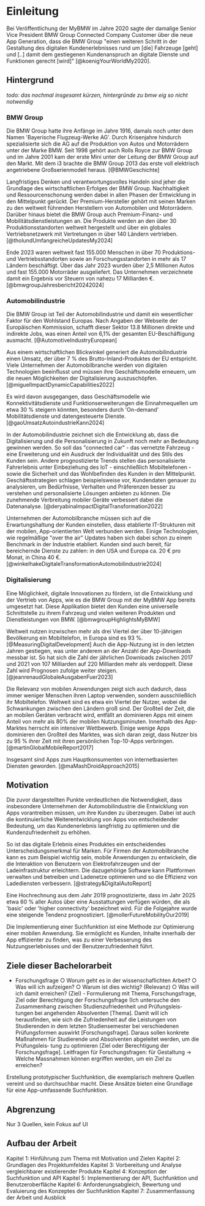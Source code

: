 # Einleitung

<!-- Vielleicht Zitat auch einfach vor Hintergrund noch einfach so hinschreiben. -->

Bei Veröffentlichung der MyBMW im Jahre 2020 sagte der damalige Senior Vice President BMW Group Connected Company Customer über die neue App Generation, dass die BMW Group "einen weiteren Schritt in der Gestaltung des digitalen Kundenerlebnisses rund um [die] Fahrzeuge [geht] und [..] damit dem gestiegenen Kundenanspruch an digitale Dienste und Funktionen gerecht [wird]" [@koenigYourWorldMy2020].

## Hintergrund

*todo: das nochmal insgesamt kürzen, hintergründe zu bmw eig so nicht notwendig*

### BMW Group 

Die BMW Group hatte ihre Anfänge im Jahre 1916, damals noch unter dem Namen 'Bayerische Flugzeug-Werke AG'. Durch Krisenjahre hindurch spezialisierte sich die AG auf die Produktion von Autos und Motorrädern unter der Marke BMW. Seit 1998 gehört auch Rolls Royce zur BMW Group und im Jahre 2001 kam der erste Mini unter der Leitung der BMW Group auf den Markt. Mit dem i3 brachte die BMW Group 2013 das erste voll elektrisch angetriebene Großserienmodell heraus. [@BMWGeschichte]

Langfristiges Denken und verantwortungsvolles Handeln sind jeher die Grundlage des wirtschaftlichen Erfolges der BMW Group. Nachhaltigkeit und Ressourcenschonung werden dabei in allen Phasen der Entwicklung in den Mittelpunkt gerückt. Der Premium-Hersteller gehört mit seinen Marken zu den weltweit führenden Herstellern von Automobilen und Motorrädern. Darüber hinaus bietet die BMW Group auch Premium-Finanz- und Mobilitätsdienstleistungen an. Die Produkte werden an den über 30 Produktionsstandorten weltweit hergestellt und über ein globales Vertriebsnetzwerk mit Vertretungen in über 140 Ländern vertrieben. [@tholundUmfangreicheUpdatesMy2024] <!--Hier nochmal wegen Impressum schauen, bzw passt Zitat?-->

Ende 2023 waren weltweit fast 155.000 Menschen in über 70 Produktions- und Vertriebsstandorten sowie an Forschungsstandorten in mehr als 17 Ländern beschäftigt. Über das Jahr 2023 wurden über 2,5 Millionen Autos und fast 155.000 Motorräder ausgeliefert. Das Unternehmen verzeichnete damit ein Ergebnis vor Steuern von nahezu 17 Milliarden €. [@bmwgroupJahresbericht20242024]

 <!-- - BMW 
        - Quelle: [koenigYourWorldMy2020]
        - Zitat von Peter Henrich, damaliger Senior Vice President BMW Group Connected Company Customer: „Mit der neuen App-Generation gehen wir einen weiteren Schritt in der Gestaltung des digitalen Kundenerlebnisses rund um unsere Fahrzeuge und werden damit dem gestiegenen Kundenanspruch an digitale Dienste und Funktionen gerecht. Mit der My BMW App und der MINI App integrieren wir unsere Fahrzeuge nahtlos in den digitalen Lifestyle unserer Kunden. Die Apps bieten viele nützliche Inhalte sowohl für den täglichen Gebrauch des Fahrzeugs als auch in der persönlichen Interaktion mit uns als Marke, die wir kontinuierlich weiter ausbauen.“''' 
        - Quelle: [@BMWGeschichte]
            - Anfänge im Jahr 1916, damals noch Bayerische Flugzeug-Werke AG
            - seitdem durch verschiedene Krisen Autos und Motorräder
            - 1998: Verantwortung und Rechte an Rolls Royce
            - 2001: erster Mini unter Leitung von BMW
            - mit i3 2013 erstes vollelektrisch angetriebenes Großserienmodell der BMW Group
        - Quelle: [@bmwgroupJahresbericht20242024]
            - 154.950 Mitarbeiter Ende 2024
            - 2.554.183 Auslieferungen im Segment Automobile
            - 209.066 Auslieferungen im Segment Motorräder
            - Vertriebsstandort und Standorte Finanzdienstleister: 41 weltweit
            - 32 Produktionsstandorte
            - 17 Länder mit Forschungs- und Entwicklungssstandorten
            - Ergebnis vor Steuern: 17,096 Mrd €
        - Quelle: [@tholundUmfangreicheUpdatesMy2024] (unten im Impressum?)
            - Die BMW Group ist mit ihren Marken BMW, MINI, Rolls-Royce und BMW Motorrad der weltweit führende Premium-Hersteller von Automobilen und Motorrädern und Anbieter von Premium-Finanz- und Mobilitätsdienstleistungen. Das BMW Group Produktionsnetzwerk umfasst über 30 Produktionsstandorte weltweit; das Unternehmen verfügt über ein globales Vertriebsnetzwerk mit Vertretungen in über 140 Ländern.
            - Im Jahr 2023 erzielte die BMW Group einen weltweiten Absatz von über 2,55 Mio. Automobilen und über 209.000 Motorrädern. Das Ergebnis vor Steuern im Geschäftsjahr 2023 belief sich auf 17,1 Mrd. €, der Umsatz auf 155,5 Mrd. €. Zum 31. Dezember 2023 beschäftigte das Unternehmen weltweit 154.950 Mitarbeiterinnen und Mitarbeiter.
            - Seit jeher sind langfristiges Denken und verantwortungsvolles Handeln die Grundlage des wirtschaftlichen Erfolges der BMW Group. Das Unternehmen hat frühzeitig die Weichen für die Zukunft gestellt und rückt Nachhaltigkeit und Ressourcenschonung konsequent ins Zentrum seiner Ausrichtung, von der Lieferkette über die Produktion bis zum Ende der Nutzungsphase aller Produkte. -->

### Automobilindustrie

Die BMW Group ist Teil der Automobilindustrie und damit ein wesentlicher Faktor für den Wohlstand Europas. Nach Angaben der Webseite der Europäischen Kommission, schafft dieser Sektor 13.8 Millionen direkte und indirekte Jobs, was einen Anteil von 6,1% der gesamten EU-Beschäftigung ausmacht. [@AutomotiveIndustryEuropean]

Aus einem wirtschaftlichen Blickwinkel generiert die Automobilindustrie einen Umsatz, der über 7 % des Brutto-Inland-Produktes der EU entspricht. Viele Unternehmen der Automobilbranche werden von digitalen Technologien beeinflusst und müssen ihre Geschäftsmodelle erneuern, um die neuen Möglichkeiten der Digitalisierung auszuschöpfen. [@miguelImpactDynamicCapabilities2022]

Es wird davon ausgegangen, dass Geschäftsmodelle wie Konnektivitätsdienste und Funktionserweiterungen die Einnahmequellen um etwa 30 % steigern könnten, besonders durch 'On-demand' Mobilitätsdienste und datengesteuerte Dienste. [@gaoUmsatzAutoindustrieKann2024]

In der Automobilindustrie zeichnet sich die Entwicklung ab, dass die Digitalisierung und die Personalisierung in Zukunft noch mehr an Bedeutung gewinnen werden. So soll das "connected car" - das vernetzte Fahrzeug - eine Erweiterung und ein Ausdruck der Individualität und des Stils des Kunden sein. Andere prognostizierte Trends stellen das personalisierte Fahrerlebnis unter Einbeziehung des IoT - einschließlich Mobiltelefonen - sowie die Sicherheit und das Wohlbefinden des Kunden in den Mittelpunkt. Geschäftsstrategien schlagen beispielsweise vor, Kundendaten genauer zu analysieren, um Bedürfnisse, Verhalten und Präferenzen besser zu verstehen und personalisierte Lösungen anbieten zu können. Die zunehmende Verbreitung mobiler Geräte verbessert dabei die Datenanalyse. [@deryabinaImpactDigitalTransformation2022]

Unternehmen der Automobilbranche müssen sich auf die Erwartungshaltung der Kunden einstellen, dass etablierte IT-Strukturen mit der mobilen, App-orientierten Welt verbunden werden. Einige Technologien, wie regelmäßige "over the air" Updates haben sich dabei schon zu einem Benchmark in der Industrie etabliert. Kunden sind auch bereit, für bereichernde Dienste zu zahlen: in den USA und Europa ca. 20 € pro Monat, in China 40 €. [@winkelhakeDigitaleTransformationAutomobilindustrie2024]


<!-- - Automobilindustrie
    <!-- - Quelle: [@AutomotiveIndustryEuropean]
        - Automobilindustrie für Europas Wohlstand wichtig
        - Automobilsektor schafft 13.8 Millionen direkte und indirekte Jobs, was 6.1% der gesamten EU-Beschäftigung ausmacht
        - 2.6 Millionen Personen arbeiten in der direkten Herstellung von Kraftfahrzeugen, das macht 8.5% der EU-Beschäftigung der Herrstellung aus
    - Quelle: [@miguelImpactDynamicCapabilities2022]
        - Von den 13.8 Millionen Leuten, die in dem EU Automobilsektor arbeiten: Manufacturing 3.5 Millionen, sales and maintenance 4.5 Millionen, Transport 5.1 Millionen
        - Aus wirtschaftlicher Sicht macht der von der Automobilindustrie erwirtschaftete Umsatz über 7 % des BIP der EU aus. 
        - Automobilbranche wird durch digitale Technologien beeinflusst, also müssen Unternehmen Geschäftsmodelle durch Entwicklung ihrer dynamischen Fähigkeiten erneuern 
        - Digitalisierung schafft Möglichkeit für Unternehmen mit Kunden zu interagieren, was neue Geschäftsmodelle schaffen kann und neue Wege wie Unternehmen mit Kunden/Verbrauchern in Kontakt bleien und so Werte für sie schaffen kann
        - Erfolg von Unternehmen u. a. vorallem davon ab, die Wettbewerbsfähigkeit auf dem Markt zu steigern, um Kundenzufriedenheit zui erreichen
        - Die Automobilindustrie wird größtenteils durch digitale Innovationen angetrieben (Soziale Netzwerke, Autonomes Autos, Connectivity, Big Data). Dadurch müssen Business Models mit der Technologie, Advances und deren Effekten mithalten. Z.B. Car sharing Plattformen oder Telematic services
        - Quelle: [@deryabinaImpactDigitalTransformation2022]:
            - "Connected cars", also vernetzte Fahrzeuge werden eine Erweiterung und Ausdruck von der Persönlichkeit und dem Stil von Kunden sein
            - Teil der Digitaliserung / Emerging Trends im Feld von Personalisierung von Diensten und individuelle Lösung für Kunden: Personalisierte Fahrerfahrung, Car Sharing, Integration mit IoT (darunter Integration von den Mobil Telefonen der Beifahrer und Verbindung zu Smart Homes), mehr Apps für Autos selber, mehr Funktionen für Sicherheit und Wohlbefinden (physische Auffassung erfassen um dann Fatigue)
            - Fokus auf Kunden und Kundenerlebnis
            - Eine Buisness Strategie: Kundeneinblicke analysieren Kunden -> Kundenanforderungen, -verhalten und -präferenzen verstehen ist wichtig um personalisierte Lösungen anbieten zu können
            - Die zunehmende Verbreitung mobiler Geräte und  verbesserte Datenanalyse haben die richtigen Synergien für die Kunden geschaffen, indem sie stärkere Partnerschaften mit der Automobilindustrie eingegangen sind, um die Wahlmöglichkeiten und Kaufbedürfnisse der Kunden zu berücksichtigen und den allgemeinen Kundenservice und die Kundenbindung zu verbessern  -->

### Digitalisierung <!-- Digitale Produktge -->

Eine Möglichkeit, digitale Innovationen zu fördern, ist die Entwicklung und der Vertrieb von Apps, wie es die BMW Group mit der MyBMW App bereits umgesetzt hat. Diese Applikation bietet den Kunden eine universelle Schnittstelle zu ihrem Fahrzeug und vielen weiteren Produkten und Dienstleistungen von BMW. [@bmwgroupHighlightsMyBMW]

Weltweit nutzen inzwischen mehr als drei Viertel der über 10-jährigen Bevölkerung ein Mobiltelefon, in Europa sind es 93 %. [@MeasuringDigitalDevelopment]
Auch die App-Nutzung ist in den letzten Jahren gestiegen, was unter anderem an der Anzahl der App-Downloads messbar ist. So hat sich die Zahl der jährlichen Downloads zwischen 2017 und 2021 von 107 Milliarden auf 220 Milliarden mehr als verdoppelt. Diese Zahl wird Prognosen zufolge weiter steigen. [@jeanrenaudGlobaleAusgabenFuer2023]

Die Relevanz von mobilen Anwendungen zeigt sich auch dadurch, dass immer weniger Menschen ihren Laptop verwenden, sondern ausschließlich ihr Mobiltelefon. Weltweit sind es etwa ein Viertel der Nutzer, wobei die Schwankungen zwischen den Ländern groß sind. Der Großteil der Zeit, die an mobilen Geräten verbracht wird, entfällt an dominieren Apps mit einem Anteil von mehr als 80% der mobilen Nutzungsminuten. Innerhalb des App-Marktes herrscht ein intensiver Wettbewerb. Einige wenige Apps dominieren den Großteil des Marktes, was sich daran zeigt, dass Nutzer bis zu 95 % ihrer Zeit mit ihren persönlichen Top-10-Apps verbringen. <!-- Dazu gibt es Grafik --> [@martinGlobalMobileReport2017] 

Insgesamt sind Apps zum Hauptkonsumenten von internetbasierten Diensten geworden. [@maMashDroidApproach2015] 

<!-- - Apps
    - Quelle [@nunkesserAppEntwicklungFuerMobile2023]
        - Nach Einführung des iPhones 2007: nach nur einem Jahr wurden eine Milliarde Apps nach Start des iOS App Stores 2008 heruntergeladen -->

<!-- - digitale produkte -->
<!-- Entwicklung Smartphonenutzung
- Quelle [@MeasuringDigitalDevelopment]
    - mehr als dreiviertel der Weltpopulation besitzt ein Mobiles Telefon (mobile phone)
    - genauer: weltweit haben über 78 % der 10 und älteren Pupulation ein mobile phone
    - 93% der individuals haben in Europe ein mobile phone
- Quelle [@martinMobilesHierarchiyNeeds2017]
    - Mobile ist zu einem Grundbedürfnis geworden Eine aktuelle Umfrage der Boston Consulting Group zeigt, dass die Verbraucher immer weniger bereit sind, auf ihre mobilen Geräte zu verzichten, selbst wenn dies auf Kosten einiger traditioneller Bedürfnisse geht. In Grafik Beispiele (Mehr als 3/10 würde dafür darauf verzichten, ihre Freunde persönlich zu sehen; 45 % sagen sie würden einen Urlaub dafür aufschieben) -->
<!-- Entwicklung Appnutzung
- Quelle [@jeanrenaudGlobaleAusgabenFuer2023]
    - Geld
        - 2019: über 112 Mrd $ für kostenpflichtige Apps und In-App-Käufe
        - nach weiterem Wachstum: 2022 236 Mrd. $
        - dabei immer der Großteil für In-App-Käufe (z.b. 2022 204.9 mrd inapp und 5.25 bezahlte apps) -> Anteil der bezahlten Apps rückläufig und bewegt sich nach Prognosen immer mehr auf 2% zu
    - App-Downloads
        - Anzahl der Downloads ist in den vergangenen Jahren gestiegen und ist auch prognostiziert, dass es weiter steigt
        - 2022 z.b. 235 Mrd.
        - In Spanne 2017-2021 hat sich Anzahl von 107.1 Mrd auf 220.2 Mrd mehr als verdoppelt
- Quelle [@martinMobilesHierarchiyNeeds2017]
    - Immer mehr Vertrauen in Mobile Apps: Das Bankpublikum vertraut dem Mobiltelefon und verlässt den Desktop Trotz historischer Bedenken der Verbraucher in Bezug auf die Sicherheit des Mobiltelefons übertrifft das Bankpublikum nun weitgehend den Desktop. Mehr als 50 % dieser Nutzer haben den Desktop für ihre Bankgeschäfte komplett aufgegeben.
    - Zusammensetzung der Nutzer: Die Publikumslandschaft ist von Region zu Region sehr unterschiedlich, wobei einige Märkte wie Indonesien die Desktop-Phase fast übersprungen haben, während andere Märkte eine riesige, ausschließlich mobile Bevölkerung aufweisen. Gute Grafik: 
    ![Source: Source: comScore MMX Multi-Platform, January 2017 (falls ich des brauche) \label{martinMobilesHierarchiyNeeds2017_composition}](source/figures/martinMobilesHierarchiyNeeds2017_composition.png){ width=100% }
- Quelle [@martinGlobalMobileReport2017]
    - Jeder Hinweis auf „mobil“ bedeutet die Kombination aus Smartphone und Tablet. Wenn sich die Daten speziell auf Smartphones oder Tablets beziehen, werden sie entsprechend gekennzeichnet.
    - Apps dominieren den Anteil der mobilen Zeit in allen Märkten Mehr als 80 % der mobilen Minuten in allen Märkten werden mit Apps verbracht (Grafik dazu: Spitzenreiter Argentinien mit 94%, Deutschland bei 89%, USA 87%, UK 80%)
    - Mehr als 1⁄4 der weltweit gemessenen Nutzer nutzen nur noch das Mobiltelefon. In allen außer 3 Märkten sind 70 % und mehr der Nutzer im Laufe des Monats mobil aktiv. In Indien nutzen 70 % NUR das Handy (Grafik dazu: Wenigste Only Only Deutschland mit 40 %, Frankreich meiste Desktop Only ca. 70% davon, sonst Mobile Only: China 22%, Indien 70%)
    - Mehr als 1⁄4 der Mobilfunkminuten für soziale Funktionen Soziale Netzwerke und Instant-Messenger gehören durchweg zu den beliebtesten mobilen Verhaltensweisen (Grafik dazu)
    - Der Gesamtanteil der Mobilfunkminuten wird von stark mobilitätsorientierten Kategorien bestimmt Dienste (einschließlich Instant Messaging), Unterhaltung und soziale Netzwerke treiben den Gesamtanteil an den Mobilfunkminuten in die Höhe (Grafik dazu mit UK als Beispiel)
    - Mehr als die Hälfte der Zeit, die im Einzelhandel (retail) verbracht wird, wurde in den meisten Märkten auf mobile Geräte verlagert, aber werden diese auch genutzt? (Grafik dazu, Mobile Minutes vs. Desktop: China 91%, Indien 87%, Indonesien 91%, USA 58%, UK 50%, Germany 36% & Schlusslicht)
    - Die Top-30-Apps generieren in allen Märkten über 40 % aller Mobilfunkminuten, in Indonesien und Mexiko sogar rund 60 %. (Grafik nach Ländern)
    - Einzelne Nutzer verbringen über 95 % ihrer Zeit in ihren Top-10-Apps Fast die Hälfte der gesamten mobilen Zeit wird in der meistgenutzten App verbracht, und fast die gesamte Zeit in den Top-10-Apps (Grafik dazu)
    - Die größte Anzahl von Apps sind Spiele...  In fast jedem Markt ist die Kategorie mit der größten Anzahl von Apps die der Spiele (Grafik dazu) aber die App-Minuten werden von sozialen Netzwerken und IM dominiert. Trotz einer geringeren Anzahl von Apps teilen sich diese beiden Kategorien eine unverhältnismäßig große Anzahl von Minuten (Grafik dazu)
    - Mehr als die Hälfte der Nutzer lädt keine neuen Apps herunter Nur eine Minderheit der Smartphone-Besitzer lädt mehr als eine App herunter, was die Akzeptanz neuer Apps erschwert (Grafik dazu)
    - Nur jüngere Nutzer haben eine positive Bilanz beim Herunterladen von Apps Über 35-Jährige laden eher weniger Apps herunter als vor einem Jahr und löschen sie eher schneller
- Quelle [@maMashDroidApproach2015]:
    - Mobile Apps sind zum Haupt-Konsumenten von Internet-based Seriveces geworden -->
<!-- Entwicklung Automobilmarkt
- Quelle [@gaoUmsatzAutoindustrieKann2024]
    - Angetrieben von gemeinsamer Mobilität (shared mobility), Konnektivitätsdiensten und Funktionserweiterungen könnten neue Geschäftsmodelle die Einnahmequellen im Automobilsektor um etwa 30 Prozent erweitern, was einem Betrag von 1,5 Billionen Dollar entspricht.
    - Die Einnahmen aus dem Automobilsektor werden erheblich steigen und sich auf Mobilitätsdienste auf Abruf und datengesteuerte Dienste verlagern. -->
<!-- Entwicklungen der Automobilindustrie
- Quelle [@winkelhakeDigitaleTransformationAutomobilindustrie2024]
    - "always on" als neuer Standart bei der Smartphone Nutzung
    - Unternehmen müssen der Erwartungshaltung (dass "gewachsene etablierte IT-Strukturen mit bewährten Anwendungen und enormen Datenbeständen mit der mobilen app-orientierten Welt zusammen zu bringen") = Systems of Record & System of Oepration (bewährte IT-Welt) muss mit mobiler, app-orientierter Welt verbunden werden
    - regelmäßige kostenfreie Updates der Fahrzeugsoftware "over the air" sind länger schon ein Benchmark
    - Bereitschaft für Service zu zahlen, der persönlichen Erwartungen enspricht: China 40€ pro Monat und Person, USA und Europa ca. 20 € -->
<!-- kurz My BMW App 
    - Quelle [@bmwgroupHighlightsMyBMW]
        - universelle Schnittstelle zum Fahrzeug und allen weiteren Produkten und Services von BMW -->

## Motivation

Die zuvor dargestellten Punkte verdeutlichen die Notwendigkeit, dass insbesondere Unternehmen der Automobilindustrie die Entwicklung von Apps vorantreiben müssen, um ihre Kunden zu überzeugen. Dabei ist auch die kontinuierliche Weiterentwicklung von Apps von entscheidender Bedeutung, um das Kundenerlebnis langfristig zu optimieren und die Kundenzufriedenheit zu erhöhen.

So ist das digitale Erlebnis eines Produktes ein entscheidendes Unterscheidungsmerkmal für Marken. Für Firmen der Automobilbranche kann es zum Beispiel wichtig sein, mobile Anwendungen zu entwickeln, die die Interaktion von Benutzern von Elektrofahrzeugen und der Ladeinfrastruktur erleichtern. Die dazugehörige Software kann Plattformen verwalten und betreiben und Ladenetze optimieren und so die Effizienz von Ladediensten verbessern. [@strategy&DigitalAutoReport]

Eine Hochrechnung aus dem Jahr 2019 prognostizierte, dass im Jahr 2025 etwa 60 % aller Autos über eine Ausstattungen verfügen würden, die als 'basic' oder 'higher connectivity'  <!--toask: welche Begriffe hier dann?--> bezeichnet wird. Für die Folgejahre wurde eine steigende Tendenz prognostiziert. [@mollerFutureMobilityOur2019]

Die Implementierung einer Suchfunktion ist eine Methode zur Optimierung einer mobilen Anwendung. Sie ermöglicht es Kunden, Inhalte innerhalb der App effizienter zu finden, was zu einer Verbesserung des Nutzungserlebnisses und der Benutzerzufriedenheit führt.

<!-- - Kundenerlebnis
- Kundenzufriedenheit
- Suchfunktion
- Schneller Zugriff auf Daten -->

<!-- - Quelle [@strategy&DigitalAutoReport]:
    - Digitale Experience ist jetzt ein wichtiger Brand-Differentiator
    - Software-Plattformen und mobile Anwendungen, die die Interaktion zwischen den Besitzern von Elektrofahrzeugen und der Ladeinfrastruktur erleichtern
    - Softwareplattformen für die Verwaltung, den Betrieb und die Optimierung von Ladenetzen sowie zur Verbesserung der Effizienz von Ladediensten
- Quelle [@mollerFutureMobilityOur2019]:
    - 2019 wurder vorhergesagt, dass heute ca. 60% aller Autos mit Basis oder höheren Connectivity Ausstattungen sind -->

<!-- - Durch Suchfunktion schnellerer Zugriff auf Daten möglich, was dem Nutzer ein besseres Erlebnis gibt und die Kundenzufriedenheit steigern lässt. -->

## Ziele dieser Bachelorarbeit

- Forschungsfrage
    ○ Worum geht es in der wissenschaflichten Arbeit?
    ○ Was will ich aufzeigen?
    ○ Warum ist dies wichtig? (Relevanz)
    ○ Was will ich damit erreichen? (Ziel)
        - Formulierung mit Thema, Forschungsfrage, Ziel oder Berechtigung der Forschungsfrage (Ich untersuche den Zusammenhang zwischen Studienzufriedenheit und Prüfungsleis‐ tungen bei angehenden Absolventen [Thema]. Damit will ich herausfinden, wie sich die Zufriedenheit auf die Leistungen von Studierenden in dem letzten Studiensemester bei verschiedenen Prüfungsformen auswirkt [Forschungsfrage]. Daraus sollen konkrete Maßnahmen für Studierende und Absolventen abgeleitet werden, um die Prüfungsleis‐ tung zu optimieren [Ziel oder Berechtigung der Forschungsfrage]. 
    Leitfragen für Forschungsfragen: für Gestaltung -> Welche Massnahmen können ergriffen werden, um ein Ziel zu erreichen?

<!-- erst am Ende machen! -->

<!-- - Erstellung Suchfunktion
- Kundenzufriedenheit 

Erstellung von Suchfunktion die prototypsich zwei Quellen der App vereint und damit Grundlage für eine App-umfassende Suchfunktion bildet. -->

Erstellung prototypischer Suchfunktion, die exemplarisch mehrere Quellen vereint und so durchsuchbar macht. Diese Ansätze bieten eine Grundlage für eine App-umfassende Suchfunktion.

## Abgrenzung
<!-- erst am Ende machen! -->

<!-- - Prototypisch ?

- Erst mal nur zwei Quellen. UI prototysich -->

Nur 3 Quellen, kein Fokus auf UI

## Aufbau der Arbeit
<!-- erst am Ende machen! -->

<!-- Vorgehen (?)
- Quelle [@nunkesserAppEntwicklungFuerMobile2023]
        - Nach Einführung des iPhones 2007: nach nur einem Jahr wurden eine Milliarde Apps nach Start des iOS App Stores 2008 heruntergeladen
        - Vorgehensweise: Ideenfindung über Design Thinking, Ausarbeitung und Umsetzung über Agile Methoden und Vermarktung über Lean Startup
        - Lebenszyklus von Projekten -->

Kapitel 1: Hinführung zum Thema mit Motivation und Zielen
Kapitel 2: Grundlagen des Projektumfeldes
Kapitel 3: Vorbereitung und Analyse vergleichbarer existierender Produkte
Kapitel 4: Konzeption der Suchfunktion und API
Kapitel 5: Implementierung der API, Suchfunktion und Benutzeroberfläche
Kapitel 6: Anforderungsabgleich, Bewertung und Evaluierung des Konzeptes der Suchfunktion
Kapitel 7: Zusammenfassung der Arbeit und Ausblick